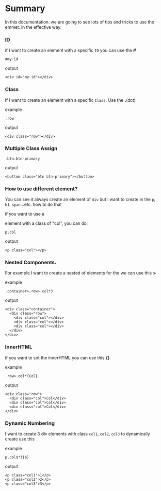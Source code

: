 # Summary
In this documentation. we are going to see lots of tips and tricks to use the emmet. in the effective way.

### ID
if I want to create an element with a specific `ID` you can use the **#**
```
#my-id
```
output
```
<div id="my-id"></div>
```

### Class
If I want to create an element with a specific `Class`. Use the **.**(dot)

example
```
.row
```
output
```
<div class="row"></div>
```
### Multiple Class Assign
```
.btn.btn-primary
```
output
```
<button class="btn btn-primary"></button>
```

### How to use different element?
You can see it always create an element of `div` but I want to create in the `p`, `h1`, `span`...etc. how to do that

if you want to use a <p> element with a class of "col", you can do:
```
p.col
```
output
```
<p class="col"></p>
```

### Nested Components.
For example I want to create a nested of elements for the we can use this **>**

example
```
.container>.row>.col*3
```
output
```
<div class="container">
  <div class="row">
    <div class="col"></div>
    <div class="col"></div>
    <div class="col"></div>
  </div>
</div>
```

### InnerHTML
if you want to set the innerHTML you can use this **{}**

example
```
.row>.col*{Col}
```
output
```
<div class="row">
  <div class="col">Col</div>
  <div class="col">Col</div>
  <div class="col">Col</div>
</div>
```
### Dynamic Numbering
I want to create 3 div elements with class `col1`, `col2`, `col3` to dynamically create use this

example
```
p.col$*3{$}
```
output
```
<p class="col1">1</p>
<p class="col2">2</p>
<p class="col3">3</p>
```
